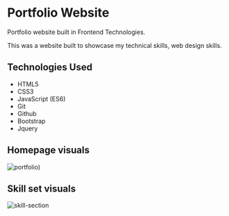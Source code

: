 # Portfolio Website

Portfolio website built in Frontend Technologies.

This was a website built to showcase my technical skills, web design skills.

## Technologies Used

* HTML5
* CSS3
* JavaScript (ES6)
* Git
* Github
* Bootstrap
* Jquery

## Homepage visuals

![portfolio](https://github.com/prachiguptadev/Javascript-Projects/assets/117148255/c26513fd-3dcd-4563-a4d9-d6d052d1998b))


## Skill set visuals

![skill-section](https://github.com/prachiguptadev/Javascript-Projects/assets/117148255/884fa0db-88b1-4af5-9025-15d409abd9da)
